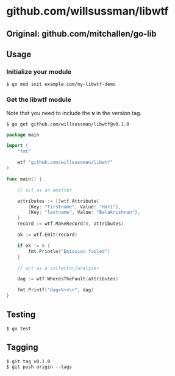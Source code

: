 # github.com/willsussman/libwtf
## Original: github.com/mitchallen/go-lib

## Usage

### Initialize your module

```
$ go mod init example.com/my-libwtf-demo
```

### Get the libwtf module

Note that you need to include the **v** in the version tag.

```
$ go get github.com/willsussman/libwtf@v0.1.0
```

```go
package main

import (
    "fmt"

    wtf "github.com/willsussman/libwtf"
)

func main() {

    // act as an emitter

    attributes := []wtf.Attribute{
        {Key: "firstname", Value: "Hari"},
        {Key: "lastname", Value: "Balakrishnan"},
    }
    record := wtf.MakeRecord(0, attributes)

    ok := wtf.Emit(record)

    if ok != 0 {
        fmt.Println("Emission failed")
    }

    // act as a collector/analyzer

    dag := wtf.WheresTheFault(attributes)

    fmt.Printf("dag=%+v\n", dag)
}
```

## Testing

```
$ go test
```

## Tagging

```
$ git tag v0.1.0
$ git push origin --tags
```


